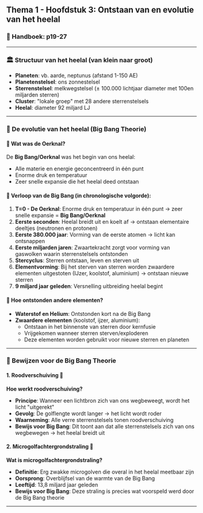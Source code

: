 ## Thema 1 - Hoofdstuk 3: Ontstaan van en evolutie van het heelal

### 📖 Handboek: p19-27

---

### 🏛️ Structuur van het heelal (van klein naar groot)

- **Planeten**: vb. aarde, neptunus (afstand 1-150 AE)
- **Planetenstelsel**: ons zonnestelsel
- **Sterrenstelsel**: melkwegstelsel (± 100.000 lichtjaar diameter met 100en miljarden sterren)
- **Cluster**: "lokale groep" met 28 andere sterrenstelsels
- **Heelal**: diameter 92 miljard LJ

---

### 🌌 De evolutie van het heelal (Big Bang Theorie)

#### 🎯 Wat was de Oerknal?
De **Big Bang/Oerknal** was het begin van ons heelal:
- Alle materie en energie geconcentreerd in één punt
- Enorme druk en temperatuur
- Zeer snelle expansie die het heelal deed ontstaan

#### 📅 Verloop van de Big Bang (in chronologische volgorde):
1. **T=0 - De Oerknal**: Enorme druk en temperatuur in één punt → zeer snelle expansie = **Big Bang/Oerknal**
2. **Eerste seconden**: Heelal breidt uit en koelt af → ontstaan elementaire deeltjes (neutronen en protonen)
3. **Eerste 380.000 jaar**: Vorming van de eerste atomen → licht kan ontsnappen
4. **Eerste miljarden jaren**: Zwaartekracht zorgt voor vorming van gaswolken waarin sterrenstelsels ontstonden
5. **Stercyclus**: Sterren ontstaan, leven en sterven uit
6. **Elementvorming**: Bij het sterven van sterren worden zwaardere elementen uitgestoten (IJzer, koolstof, aluminium) → ontstaan nieuwe sterren
7. **9 miljard jaar geleden**: Versnelling uitbreiding heelal begint

#### 🔬 Hoe ontstonden andere elementen?
- **Waterstof en Helium**: Ontstonden kort na de Big Bang
- **Zwaardere elementen** (koolstof, ijzer, aluminium):
  - Ontstaan in het binnenste van sterren door kernfusie
  - Vrijgekomen wanneer sterren sterven/exploderen
  - Deze elementen worden gebruikt voor nieuwe sterren en planeten

---

### 🔬 Bewijzen voor de Big Bang Theorie

#### 1. Roodverschuiving 🔴
**Hoe werkt roodverschuiving?**
- **Principe**: Wanneer een lichtbron zich van ons wegbeweegt, wordt het licht "uitgerekt"
- **Gevolg**: De golflengte wordt langer → het licht wordt roder
- **Waarneming**: Alle verre sterrenstelsels tonen roodverschuiving
- **Bewijs voor Big Bang**: Dit toont aan dat alle sterrenstelsels zich van ons wegbewegen → het heelal breidt uit

#### 2. Microgolfachtergrondstraling 📡
**Wat is microgolfachtergrondstraling?**
- **Definitie**: Erg zwakke microgolven die overal in het heelal meetbaar zijn
- **Oorsprong**: Overblijfsel van de warmte van de Big Bang
- **Leeftijd**: 13,8 miljard jaar geleden
- **Bewijs voor Big Bang**: Deze straling is precies wat voorspeld werd door de Big Bang theorie

---